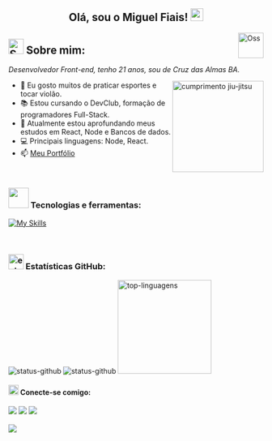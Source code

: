 <div align="center">
  <h2>Olá, sou o Miguel Fiais! <img src="https://media.giphy.com/media/hvRJCLFzcasrR4ia7z/giphy.gif" width="25"></h2>
</div>

<img align="right" src="https://media0.giphy.com/media/dzCzjXl39mdgrLwZl3/giphy.gif?cid=ecf05e474ulsirkqdc590xpv7fiqf3qw92j7bgjpf9easeqo&rid=giphy.gif&ct=ts" alt="Oss" width="50"/>

## <img src="https://media4.giphy.com/media/frAgayaiahmDoFQAEs/giphy.gif?cid=ecf05e47coa3g2v5v3pw123fq2fwpt9wtpvhlz39l5ui4ko4&rid=giphy.gif&ct=s" alt="STAR" width="30"> Sobre mim:

<p>
  <em>
    Desenvolvedor Front-end, tenho 21 anos, sou de Cruz das Almas BA. 
  </em>
</p>

<img align="right" src="https://media2.giphy.com/media/d5wjfoq2Q84SFJZDaP/giphy.gif?cid=ecf05e474ulsirkqdc590xpv7fiqf3qw92j7bgjpf9easeqo&rid=giphy.gif&ct=s" alt="cumprimento jiu-jitsu" width="180"/>

- 🌟 Eu gosto muitos de praticar esportes e tocar violão.  
- 📚 Estou cursando o DevClub, formação de programadores Full-Stack.
- 🌱 Atualmente estou aprofundando meus estudos em React, Node e Bancos de dados.
- 💻 Principais linguagens: Node, React.
- 📫 <a href="https://miguelfiais.netlify.app/" target="_blank"> Meu Portfólio <a/>
</br>

### <img width="40" src="https://media2.giphy.com/media/uhQuegHFqkVYuFMXMQ/200w.webp?cid=ecf05e47n5q5wzand2my7pyklchn2bwjeasz0n1z5dczgy3z&rid=200w.webp&ct=s">  Tecnologias e ferramentas:

[![My Skills](https://skillicons.dev/icons?i=html,css,js,react,styledcomponents,nodejs,docker,postgresql,mongodb,git,github,vscode)](https://skillicons.dev)

</br>


### <img src="https://media3.giphy.com/media/jUQHpQ3UjFBfRlQekP/giphy.gif?cid=ecf05e47s14zmq5mrgdn0t2th57qswz0m583agl792i6im9o&rid=giphy.gif&ct=s" alt="estastiscas" width="30" />  Estatísticas GitHub:

<div>
  <img src="https://github-readme-stats.vercel.app/api?username=miguelfiais&theme=algolia&show_icons=true" alt="status-github"/>
  <img src="https://github-readme-streak-stats.herokuapp.com?user=miguelfiais&theme=algolia&mode=weekly" alt="status-github"/>
  <img height="185" src="https://github-readme-stats.vercel.app/api/top-langs/?username=miguelfiais&layout=compact&theme=algolia" alt="top-linguagens"/>
</div>



#### <img src="https://media3.giphy.com/media/lQ6CBvgBn7QEbb0Va8/giphy.gif?cid=ecf05e47lqa2ak4tkzarbuf43sd5mh69xhckynyhhoktvba8&rid=giphy.gif&ct=s" alt="contato" width="20"/> Conecte-se comigo:

<div> 
<a href="https://www.linkedin.com/in/miguel-fiais" target="_blank"><img src="https://img.shields.io/badge/-LinkedIn-%230077B5?style=for-the-badge&logo=linkedin&logoColor=white" target="_blank"></a>
<a href = "mailto:miguel.fiais10@gmail.com"><img src="https://img.shields.io/badge/-Gmail-%23333?style=for-the-badge&logo=gmail&logoColor=white" target="_blank"></a>
<a href="https://api.whatsapp.com/send/?phone=%2B5575981499664&text&app_absent=0" target="_blank"><img src="https://img.shields.io/badge/WhatsApp-25D366?style=for-the-badge&logo=whatsapp&logoColor=white" target="_blank"></a>
</div>

</br>

<img src="https://komarev.com/ghpvc/?username=miguelfiais"/>
